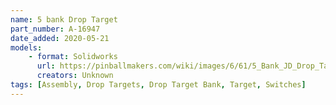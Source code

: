 ```yaml
---
name: 5 bank Drop Target
part_number: A-16947 
date_added: 2020-05-21
models:
    - format: Solidworks
      url: https://pinballmakers.com/wiki/images/6/61/5_Bank_JD_Drop_Target_Bank_A-16947.zip
      creators: Unknown
tags: [Assembly, Drop Targets, Drop Target Bank, Target, Switches]
---
```

